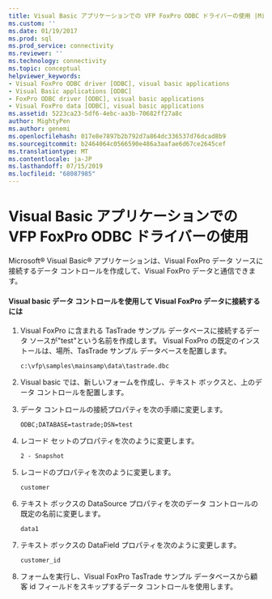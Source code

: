```yaml
---
title: Visual Basic アプリケーションでの VFP FoxPro ODBC ドライバーの使用 |Microsoft Docs
ms.custom: ''
ms.date: 01/19/2017
ms.prod: sql
ms.prod_service: connectivity
ms.reviewer: ''
ms.technology: connectivity
ms.topic: conceptual
helpviewer_keywords:
- Visual FoxPro ODBC driver [ODBC], visual basic applications
- Visual Basic applications [ODBC]
- FoxPro ODBC driver [ODBC], visual basic applications
- Visual FoxPro data [ODBC], visual basic applications
ms.assetid: 5223ca23-5df6-4ebc-aa3b-70682ff27a8c
author: MightyPen
ms.author: genemi
ms.openlocfilehash: 017e8e7897b2b792d7a864dc336537d76dcad8b9
ms.sourcegitcommit: b2464064c0566590e486a3aafae6d67ce2645cef
ms.translationtype: MT
ms.contentlocale: ja-JP
ms.lasthandoff: 07/15/2019
ms.locfileid: "68087985"
---
```

# <a name="using-the-vfp-foxpro-odbc-driver-with-your-visual-basic-application"></a>Visual Basic アプリケーションでの VFP FoxPro ODBC ドライバーの使用
Microsoft® Visual Basic® アプリケーションは、Visual FoxPro データ ソースに接続するデータ コントロールを作成して、Visual FoxPro データと通信できます。  
  
#### <a name="to-connect-to-visual-foxpro-data-using-the-data-control-in-visual-basic"></a>Visual basic データ コントロールを使用して Visual FoxPro データに接続するには  
  
1.  Visual FoxPro に含まれる TasTrade サンプル データベースに接続するデータ ソースが"test"という名前を作成します。 Visual FoxPro の既定のインストールは、場所、TasTrade サンプル データベースを配置します。  
  
    ```  
    c:\vfp\samples\mainsamp\data\tastrade.dbc  
    ```  
  
2.  Visual basic では、新しいフォームを作成し、テキスト ボックスと、上のデータ コントロールを配置します。  
  
3.  データ コントロールの接続プロパティを次の手順に変更します。  
  
    ```  
    ODBC;DATABASE=tastrade;DSN=test  
    ```  
  
4.  レコード セットのプロパティを次のように変更します。  
  
    ```  
    2 - Snapshot  
    ```  
  
5.  レコードのプロパティを次のように変更します。  
  
    ```  
    customer  
    ```  
  
6.  テキスト ボックスの DataSource プロパティを次のデータ コントロールの既定の名前に変更します。  
  
    ```  
    data1  
    ```  
  
7.  テキスト ボックスの DataField プロパティを次のように変更します。  
  
    ```  
    customer_id  
    ```  
  
8.  フォームを実行し、Visual FoxPro TasTrade サンプル データベースから顧客 id フィールドをスキップするデータ コントロールを使用します。
